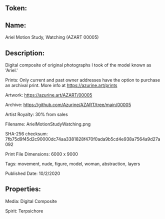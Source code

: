 ## Token:



## Name:

Ariel Motion Study, Watching (AZART 00005)

## Description: 

Digital composite of original photographs I took of the model known as 'Ariel.'

Prints: Only current and past owner addresses have the option to purchase an archival print. More info at https://azurine.art/prints

Artwork: https://azurine.art/AZART/00005

Archive: https://github.com/Azurine/AZART/tree/main/00005

Artist Royalty: 30% from sales

Filename: ArielMotionStudyWatching.png

SHA-256 checksum: 7fb75d9f45d2c90000dc74aa3381828f470f0ada9b5cd4e938a7564a9d27a092

Print File Dimensions: 6000 x 9000

Tags: movement, nude, figure, model, woman, abstraction, layers

Published Date: 10/2/2020

## Properties:

Media: Digital Composite

Spirit: Terpsichore
